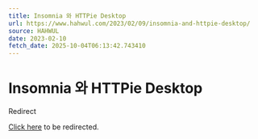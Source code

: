 ```yaml
---
title: Insomnia 와 HTTPie Desktop
url: https://www.hahwul.com/2023/02/09/insomnia-and-httpie-desktop/
source: HAHWUL
date: 2023-02-10
fetch_date: 2025-10-04T06:13:42.743410
---
```


# Insomnia 와 HTTPie Desktop

Redirect

[Click here](https://www.hahwul.com/blog/2023/insomnia-and-httpie-desktop/) to be redirected.